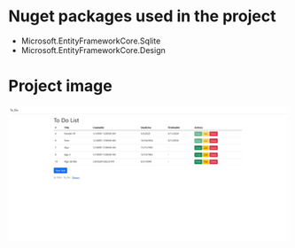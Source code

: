 # Nuget packages used in the project

- Microsoft.EntityFrameworkCore.Sqlite
- Microsoft.EntityFrameworkCore.Design

# Project image

<img src="/Assets/Todo.jpg">
